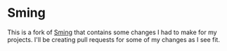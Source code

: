 # Sming

This is a fork of [Sming](https://github.com/SmingHub/Sming) that contains some changes I had to make for my projects. I'll be creating pull requests for some of my changes as I see fit.
